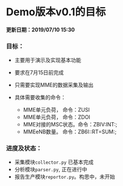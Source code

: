Demo版本v0.1的目标
=========================

#### 更新日期：2019/07/10 15:30

### 目标：

- 主要用于演示及实现基本功能
- 要求在7月15日前完成
- 只需要实现MME的数据采集及输出
- 具体需要收集的命令：
   
   - MME单元负荷， 命令：ZUSI
   - MME单元负荷， 命令：ZDOI
   - MME对接的MSC状态。命令：ZBIV:INT:;
   - MMEeNB数量。      命令：ZB6I::RT=SUM:;

   
### 进度及状态：

 - 采集模块`collector.py` 已基本完成
 - 分析模块`parser.py`, 正在进行中
 - 报告生产模块`reportor.py`。构思中，未开始
 